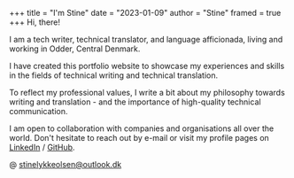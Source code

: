 +++ 
title = "I'm Stine" 
date = "2023-01-09" 
author = "Stine" 
framed = true
+++
Hi, there!

I am a tech writer, technical translator, and language afficionada, living and working in Odder, Central Denmark. 

I have created this portfolio website to showcase my experiences and skills in the fields of technical writing and technical translation. 

To reflect my professional values, I write a bit about my philosophy towards writing and translation - and the importance of high-quality technical communication. 

I am open to collaboration with companies and organisations all over the world. Don't hesitate to reach out by e-mail or visit my profile pages on [LinkedIn](https://linkedin.com/in/stinelykkeolsen) / [GitHub](https://github.com/StineLykkeOlsen).



\@ stinelykkeolsen@outlook.dk